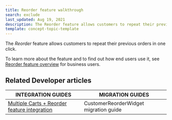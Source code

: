 ```yaml
---
title: Reorder feature walkthrough
search: exclude
last_updated: Aug 19, 2021
description: The Reorder feature allows customers to repeat their previous orders in one click
template: concept-topic-template
---
```


The _Reorder_ feature allows customers to repeat their previous orders in one click.


To learn more about the feature and to find out how end users use it, see [Reorder feature overview](/docs/scos/user/features/{{page.version}}/reorder-feature-overview.html) for business users.


## Related Developer articles

|INTEGRATION GUIDES  | MIGRATION GUIDES |
|---------|---------|
| [Multiple Carts + Reorder feature integration](/docs/scos/dev/feature-integration-guides/{{page.version}}/multiple-carts-reorder-feature-integration.html) | CustomerReorderWidget migration guide  |
